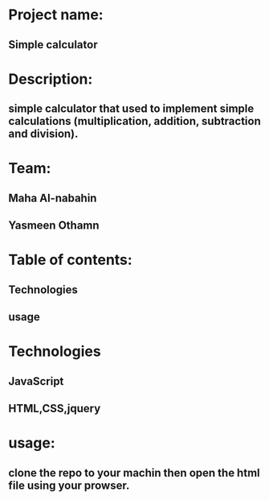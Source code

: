 # Project name:
## Simple calculator

# Description:
## simple calculator that used to implement simple calculations (multiplication, addition, subtraction and division). 

# Team:
## Maha Al-nabahin
## Yasmeen Othamn

# Table of contents:
## Technologies
## usage

# Technologies
## JavaScript
## HTML,CSS,jquery

# usage:
## clone the repo to your machin then open the html file using your prowser.